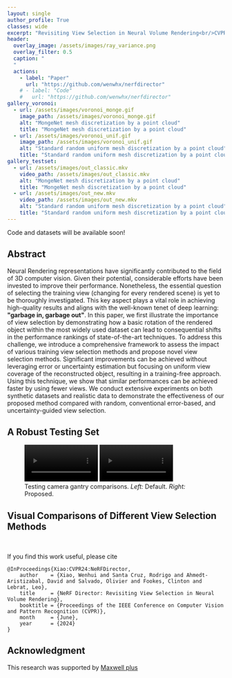 ```yaml
---
layout: single
author_profile: True
classes: wide
excerpt: "Revisiting View Selection in Neural Volume Rendering<br/>CVPR 2024"
header:
  overlay_image: /assets/images/ray_variance.png
  overlay_filter: 0.5
  caption: "
  "
  actions:
    - label: "Paper"
      url: "https://github.com/wenwhx/nerfdirector"
    # - label: "Code"
    #   url: "https://github.com/wenwhx/nerfdirector"
gallery_voronoi:
  - url: /assets/images/voronoi_monge.gif
    image_path: /assets/images/voronoi_monge.gif
    alt: "MongeNet mesh discretization by a point cloud"
    title: "MongeNet mesh discretization by a point cloud"
  - url: /assets/images/voronoi_unif.gif
    image_path: /assets/images/voronoi_unif.gif
    alt: "Standard random uniform mesh discretization by a point cloud"
    title: "Standard random uniform mesh discretization by a point cloud" 
gallery_testset:
  - url: /assets/images/out_classic.mkv
    video_path: /assets/images/out_classic.mkv
    alt: "MongeNet mesh discretization by a point cloud"
    title: "MongeNet mesh discretization by a point cloud"
  - url: /assets/images/out_new.mkv
    video_path: /assets/images/out_new.mkv
    alt: "Standard random uniform mesh discretization by a point cloud"
    title: "Standard random uniform mesh discretization by a point cloud" 
---
```


Code and datasets will be available soon!

## Abstract

Neural Rendering representations have significantly contributed to the field of 3D computer vision. Given their potential, considerable efforts have been invested to improve their performance. Nonetheless, the essential question of selecting the training view (changing for every rendered scene) is yet to be thoroughly investigated. This key aspect plays a vital role in achieving high-quality results and aligns with the well-known tenet of deep learning: **"garbage in, garbage out"**. In this paper, we first illustrate the importance of view selection by demonstrating how a basic rotation of the rendered object within the most widely used dataset can lead to consequential shifts in the performance rankings of state-of-the-art techniques. To address this challenge, we introduce a comprehensive framework to assess the impact of various training view selection methods and propose novel view selection methods. Significant improvements can be achieved without leveraging error or uncertainty estimation but focusing on uniform view coverage of the reconstructed object, resulting in a training-free approach. Using this technique, we show that similar performances can be achieved faster by using fewer views. We conduct extensive experiments on both synthetic datasets and realistic data to demonstrate the effectiveness of our proposed method compared with random, conventional error-based, and uncertainty-guided view selection.

## A Robust Testing Set

<figure>
  <div>
  <video id="v0" width="40%" autoplay loop muted controls>
    <source src="/nerfdirector/assets/images/out_classic.mp4" type="video/mp4">
  </video>

  <video id="v1" width="40%" autoplay loop muted controls>
    <source src="/nerfdirector/assets/images/out_new.mp4" type="video/mp4">
  </video>
  </div>
  <figcaption>Testing camera gantry comparisons. <em>Left:</em> Default. <em>Right:</em> Proposed.</figcaption>
</figure>


## Visual Comparisons of Different View Selection Methods

<canvas id="test" width="400" height="400"></canvas>

<br/>

If you find this work useful, please cite
```
@InProceedings{Xiao:CVPR24:NeRFDirector,
    author    = {Xiao, Wenhui and Santa Cruz, Rodrigo and Ahmedt-Aristizabal, David and Salvado, Olivier and Fookes, Clinton and Lebrat, Leo},
    title     = {NeRF Director: Revisiting View Selection in Neural Volume Rendering},
    booktitle = {Proceedings of the IEEE Conference on Computer Vision and Pattern Recognition (CVPR)},
    month     = {June},
    year      = {2024}
}
```

## Acknowledgment 
This research was supported by [Maxwell plus](https://maxwellplus.com/)
